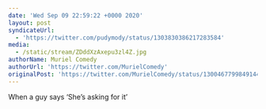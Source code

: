 ```yaml
---
date: 'Wed Sep 09 22:59:22 +0000 2020'
layout: post
syndicateUrl:
  - 'https://twitter.com/pudymody/status/1303830386217283584'
media:
  - /static/stream/ZDddXzAxepu3zl4Z.jpg
authorName: Muriel Comedy
authorUrl: 'https://twitter.com/MurielComedy'
originalPost: 'https://twitter.com/MurielComedy/status/1300467799849144324'
---
```

When a guy says ‘She’s asking for it’ 